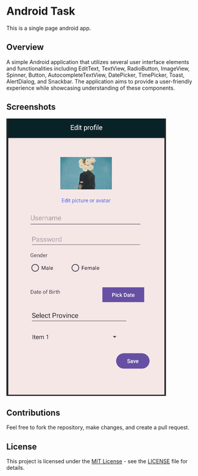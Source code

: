 # Android Task

This is a single page android app.

## Overview

A simple Android application that utilizes several user interface elements and functionalities  including EditText, TextView, RadioButton, ImageView, Spinner, Button, AutocompleteTextView, DatePicker, TimePicker, Toast, AlertDialog, and Snackbar. The application  aims to provide a user-friendly experience while showcasing  understanding of these components.


## Screenshots 

![Working State](app_UI.png)




## Contributions

Feel free to fork the repository, make changes, and create a pull request.





## License

This project is licensed under the [MIT License](https://opensource.org/licenses/MIT) - see the [LICENSE](LICENSE) file for details.


